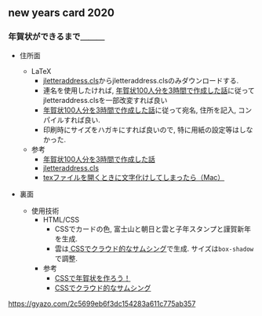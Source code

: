 ## new years card 2020

### 年賀状ができるまで＿＿＿



- 住所面
    - LaTeX
      - [jletteraddress.cls](https://github.com/ueokande/jletteraddress)からjletteraddress.clsのみダウンロードする.
      - 連名を使用したければ, [年賀状100人分を3時間で作成した話](http://okini-houkoku.hatenablog.jp/entry/2015/12/24/173358)に従ってjletteraddress.clsを一部改変すれば良い
      - [年賀状100人分を3時間で作成した話](http://okini-houkoku.hatenablog.jp/entry/2015/12/24/173358)に従って宛名, 住所を記入, コンパイルすれば良い.
      - 印刷時にサイズをハガキにすれば良いので, 特に用紙の設定等はしなかった.
    - 参考
      - [年賀状100人分を3時間で作成した話](http://okini-houkoku.hatenablog.jp/entry/2015/12/24/173358)
      - [jletteraddress.cls](https://github.com/ueokande/jletteraddress)
      - [texファイルを開くときに文字化けしてしまったら（Mac）](https://qiita.com/kashi1mochi/items/9a0a609532ff6b23e3de)
      




- 裏面
  - 使用技術
    - HTML/CSS
      - CSSでカードの色, 富士山と朝日と雲と子年スタンプと謹賀新年を生成.
      - 雲は[ CSSでクラウド的なサムシング](https://ohhiru.info/csscloud/)で生成. サイズは`box-shadow`で調整.
    - 参考
       - [CSSで年賀状を作ろう！](https://qiita.com/takashimelon/items/77af922bd51a04b5dfd3)
       - [ CSSでクラウド的なサムシング](https://ohhiru.info/csscloud/)





https://gyazo.com/2c5699eb6f3dc154283a611c775ab357